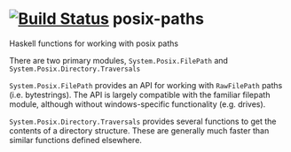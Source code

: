 [![Build Status](https://secure.travis-ci.org/JohnLato/posix-paths.png?branch=master)](http://travis-ci.org/JohnLato/posix-paths)
posix-paths
===========

Haskell functions for working with posix paths

There are two primary modules, `System.Posix.FilePath` and
`System.Posix.Directory.Traversals`

`System.Posix.FilePath` provides an API for working with `RawFilePath`
paths (i.e.  bytestrings).  The API is largely compatible with the familiar
filepath module, although without windows-specific functionality (e.g. drives).

`System.Posix.Directory.Traversals` provides several functions to get the
contents of a directory structure.  These are generally much faster than
similar functions defined elsewhere.
